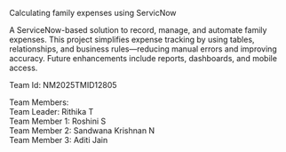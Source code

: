 Calculating family expenses using ServicNow

A ServiceNow-based solution to record, manage, and automate family expenses. This project simplifies expense tracking by using tables, relationships, and business rules—reducing manual errors and improving accuracy. Future enhancements include reports, dashboards, and mobile access.

Team Id: NM2025TMID12805  

Team Members:  
Team Leader: Rithika T  
Team Member 1: Roshini S  
Team Member 2: Sandwana Krishnan N  
Team Member 3: Aditi Jain
